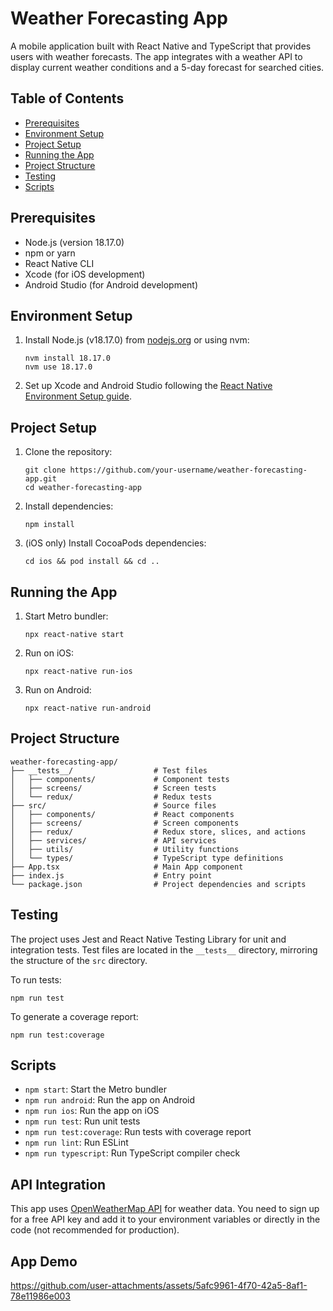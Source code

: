 # Weather Forecasting App

A mobile application built with React Native and TypeScript that provides users with weather forecasts. The app integrates with a weather API to display current weather conditions and a 5-day forecast for searched cities.

## Table of Contents

- [Prerequisites](#prerequisites)
- [Environment Setup](#environment-setup)
- [Project Setup](#project-setup)
- [Running the App](#running-the-app)
- [Project Structure](#project-structure)
- [Testing](#testing)
- [Scripts](#scripts)

## Prerequisites

- Node.js (version 18.17.0)
- npm or yarn
- React Native CLI
- Xcode (for iOS development)
- Android Studio (for Android development)

## Environment Setup

1. Install Node.js (v18.17.0) from [nodejs.org](https://nodejs.org/) or using nvm:
   ```
   nvm install 18.17.0
   nvm use 18.17.0
   ```
2. Set up Xcode and Android Studio following the [React Native Environment Setup guide](https://reactnative.dev/docs/environment-setup).

## Project Setup

1. Clone the repository:
   ```
   git clone https://github.com/your-username/weather-forecasting-app.git
   cd weather-forecasting-app
   ```

2. Install dependencies:
   ```
   npm install
   ```

3. (iOS only) Install CocoaPods dependencies:
   ```
   cd ios && pod install && cd ..
   ```

## Running the App

1. Start Metro bundler:
   ```
   npx react-native start
   ```

2. Run on iOS:
   ```
   npx react-native run-ios
   ```

3. Run on Android:
   ```
   npx react-native run-android
   ```

## Project Structure

```
weather-forecasting-app/
├── __tests__/                  # Test files
│   ├── components/             # Component tests
│   ├── screens/                # Screen tests
│   └── redux/                  # Redux tests
├── src/                        # Source files
│   ├── components/             # React components
│   ├── screens/                # Screen components
│   ├── redux/                  # Redux store, slices, and actions
│   ├── services/               # API services
│   ├── utils/                  # Utility functions
│   └── types/                  # TypeScript type definitions
├── App.tsx                     # Main App component
├── index.js                    # Entry point
└── package.json                # Project dependencies and scripts
```

## Testing

The project uses Jest and React Native Testing Library for unit and integration tests. Test files are located in the `__tests__` directory, mirroring the structure of the `src` directory.

To run tests:

```
npm run test
```

To generate a coverage report:

```
npm run test:coverage
```

## Scripts

- `npm start`: Start the Metro bundler
- `npm run android`: Run the app on Android
- `npm run ios`: Run the app on iOS
- `npm run test`: Run unit tests
- `npm run test:coverage`: Run tests with coverage report
- `npm run lint`: Run ESLint
- `npm run typescript`: Run TypeScript compiler check

## API Integration

This app uses [OpenWeatherMap API](https://openweathermap.org/api) for weather data. You need to sign up for a free API key and add it to your environment variables or directly in the code (not recommended for production).

## App Demo

https://github.com/user-attachments/assets/5afc9961-4f70-42a5-8af1-78e11986e003

